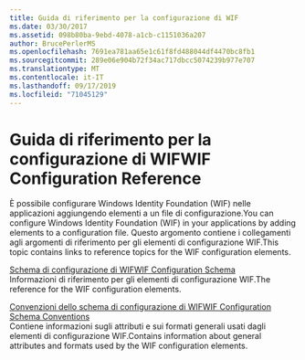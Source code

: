 ```yaml
---
title: Guida di riferimento per la configurazione di WIF
ms.date: 03/30/2017
ms.assetid: 098b80ba-9ebd-4078-a1cb-c1151036a207
author: BrucePerlerMS
ms.openlocfilehash: 7691ea781aa65e1c61f8fd488044df4470bc8fb1
ms.sourcegitcommit: 289e06e904b72f34ac717dbcc5074239b977e707
ms.translationtype: MT
ms.contentlocale: it-IT
ms.lasthandoff: 09/17/2019
ms.locfileid: "71045129"
---
```

# <a name="wif-configuration-reference"></a><span data-ttu-id="439f2-102">Guida di riferimento per la configurazione di WIF</span><span class="sxs-lookup"><span data-stu-id="439f2-102">WIF Configuration Reference</span></span>
<span data-ttu-id="439f2-103">È possibile configurare Windows Identity Foundation (WIF) nelle applicazioni aggiungendo elementi a un file di configurazione.</span><span class="sxs-lookup"><span data-stu-id="439f2-103">You can configure Windows Identity Foundation (WIF) in your applications by adding elements to a configuration file.</span></span> <span data-ttu-id="439f2-104">Questo argomento contiene i collegamenti agli argomenti di riferimento per gli elementi di configurazione WIF.</span><span class="sxs-lookup"><span data-stu-id="439f2-104">This topic contains links to reference topics for the WIF configuration elements.</span></span>  
  
 [<span data-ttu-id="439f2-105">Schema di configurazione di WIF</span><span class="sxs-lookup"><span data-stu-id="439f2-105">WIF Configuration Schema</span></span>](../configure-apps/file-schema/windows-identity-foundation/index.md)  
 <span data-ttu-id="439f2-106">Informazioni di riferimento per gli elementi di configurazione WIF.</span><span class="sxs-lookup"><span data-stu-id="439f2-106">The reference for the WIF configuration elements.</span></span>  
  
 [<span data-ttu-id="439f2-107">Convenzioni dello schema di configurazione di WIF</span><span class="sxs-lookup"><span data-stu-id="439f2-107">WIF Configuration Schema Conventions</span></span>](wif-configuration-schema-conventions.md)  
 <span data-ttu-id="439f2-108">Contiene informazioni sugli attributi e sui formati generali usati dagli elementi di configurazione WIF.</span><span class="sxs-lookup"><span data-stu-id="439f2-108">Contains information about general attributes and formats used by the WIF configuration elements.</span></span>
